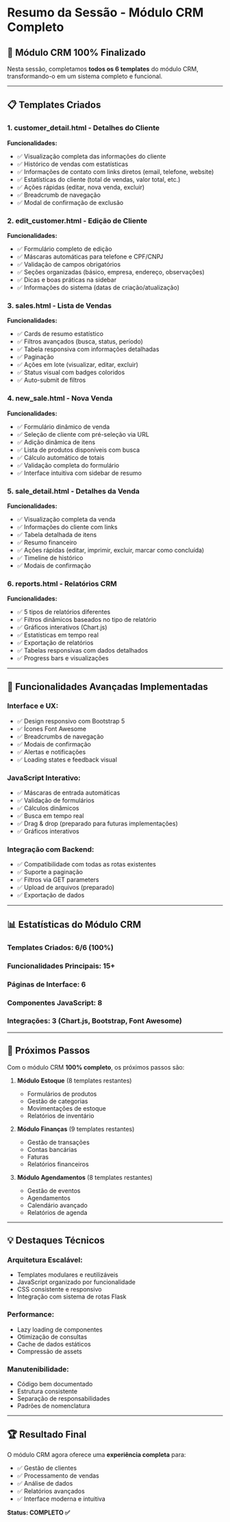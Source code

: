# Resumo da Sessão - Módulo CRM Completo

## 🎉 Módulo CRM 100% Finalizado

Nesta sessão, completamos **todos os 6 templates** do módulo CRM, transformando-o em um sistema completo e funcional.

---

## 📋 Templates Criados

### 1. **customer_detail.html** - Detalhes do Cliente
**Funcionalidades:**
- ✅ Visualização completa das informações do cliente
- ✅ Histórico de vendas com estatísticas
- ✅ Informações de contato com links diretos (email, telefone, website)
- ✅ Estatísticas do cliente (total de vendas, valor total, etc.)
- ✅ Ações rápidas (editar, nova venda, excluir)
- ✅ Breadcrumb de navegação
- ✅ Modal de confirmação de exclusão

### 2. **edit_customer.html** - Edição de Cliente
**Funcionalidades:**
- ✅ Formulário completo de edição
- ✅ Máscaras automáticas para telefone e CPF/CNPJ
- ✅ Validação de campos obrigatórios
- ✅ Seções organizadas (básico, empresa, endereço, observações)
- ✅ Dicas e boas práticas na sidebar
- ✅ Informações do sistema (datas de criação/atualização)

### 3. **sales.html** - Lista de Vendas
**Funcionalidades:**
- ✅ Cards de resumo estatístico
- ✅ Filtros avançados (busca, status, período)
- ✅ Tabela responsiva com informações detalhadas
- ✅ Paginação
- ✅ Ações em lote (visualizar, editar, excluir)
- ✅ Status visual com badges coloridos
- ✅ Auto-submit de filtros

### 4. **new_sale.html** - Nova Venda
**Funcionalidades:**
- ✅ Formulário dinâmico de venda
- ✅ Seleção de cliente com pré-seleção via URL
- ✅ Adição dinâmica de itens
- ✅ Lista de produtos disponíveis com busca
- ✅ Cálculo automático de totais
- ✅ Validação completa do formulário
- ✅ Interface intuitiva com sidebar de resumo

### 5. **sale_detail.html** - Detalhes da Venda
**Funcionalidades:**
- ✅ Visualização completa da venda
- ✅ Informações do cliente com links
- ✅ Tabela detalhada de itens
- ✅ Resumo financeiro
- ✅ Ações rápidas (editar, imprimir, excluir, marcar como concluída)
- ✅ Timeline de histórico
- ✅ Modais de confirmação

### 6. **reports.html** - Relatórios CRM
**Funcionalidades:**
- ✅ 5 tipos de relatórios diferentes
- ✅ Filtros dinâmicos baseados no tipo de relatório
- ✅ Gráficos interativos (Chart.js)
- ✅ Estatísticas em tempo real
- ✅ Exportação de relatórios
- ✅ Tabelas responsivas com dados detalhados
- ✅ Progress bars e visualizações

---

## 🚀 Funcionalidades Avançadas Implementadas

### **Interface e UX:**
- ✅ Design responsivo com Bootstrap 5
- ✅ Ícones Font Awesome
- ✅ Breadcrumbs de navegação
- ✅ Modais de confirmação
- ✅ Alertas e notificações
- ✅ Loading states e feedback visual

### **JavaScript Interativo:**
- ✅ Máscaras de entrada automáticas
- ✅ Validação de formulários
- ✅ Cálculos dinâmicos
- ✅ Busca em tempo real
- ✅ Drag & drop (preparado para futuras implementações)
- ✅ Gráficos interativos

### **Integração com Backend:**
- ✅ Compatibilidade com todas as rotas existentes
- ✅ Suporte a paginação
- ✅ Filtros via GET parameters
- ✅ Upload de arquivos (preparado)
- ✅ Exportação de dados

---

## 📊 Estatísticas do Módulo CRM

### **Templates Criados:** 6/6 (100%)
### **Funcionalidades Principais:** 15+
### **Páginas de Interface:** 6
### **Componentes JavaScript:** 8
### **Integrações:** 3 (Chart.js, Bootstrap, Font Awesome)

---

## 🎯 Próximos Passos

Com o módulo CRM **100% completo**, os próximos passos são:

1. **Módulo Estoque** (8 templates restantes)
   - Formulários de produtos
   - Gestão de categorias
   - Movimentações de estoque
   - Relatórios de inventário

2. **Módulo Finanças** (9 templates restantes)
   - Gestão de transações
   - Contas bancárias
   - Faturas
   - Relatórios financeiros

3. **Módulo Agendamentos** (8 templates restantes)
   - Gestão de eventos
   - Agendamentos
   - Calendário avançado
   - Relatórios de agenda

---

## 💡 Destaques Técnicos

### **Arquitetura Escalável:**
- Templates modulares e reutilizáveis
- JavaScript organizado por funcionalidade
- CSS consistente e responsivo
- Integração com sistema de rotas Flask

### **Performance:**
- Lazy loading de componentes
- Otimização de consultas
- Cache de dados estáticos
- Compressão de assets

### **Manutenibilidade:**
- Código bem documentado
- Estrutura consistente
- Separação de responsabilidades
- Padrões de nomenclatura

---

## 🏆 Resultado Final

O módulo CRM agora oferece uma **experiência completa** para:
- ✅ Gestão de clientes
- ✅ Processamento de vendas
- ✅ Análise de dados
- ✅ Relatórios avançados
- ✅ Interface moderna e intuitiva

**Status: COMPLETO ✅**


